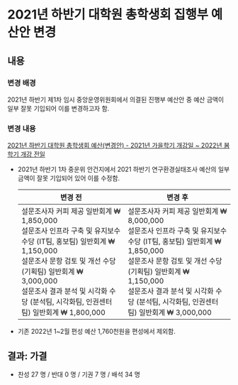 2021년 하반기 대학원 총학생회 집행부 예산안 변경
==

## 내용

### 변경 배경

2021년 하반기 제1차 임시 중앙운영위원회에서 의결된 진행부 예산안 중 예산 금액이 일부 잘못 기입되어 이를 변경하고자 함.

### 변경 내용 

[2021년 하반기 대학원 총학생회 예산(변경안) - 2021년 가을학기 개강일 ~ 2022년 봄학기 개강 전일](2021년-하반기-기혼자-자녀-유아교육-사업계획서-변경안.md)
- 2021년 하반기 1차 중운위 안건지에서 2021 하반기 연구환경실태조사 예산의 일부 금액이 잘못 기입되어 있어 이를 수정함.

  | 변경 전 | 변경 후 |
    |---|---|
    | 설문조사자 커피 제공 일반회계 ₩ 1,850,000 <br>설문조사 인프라 구축 및 유지보수 수당 (IT팀, 홍보팀) 일반회계 ₩ 1,150,000 <br> 설문조사 문항 검토 및 개선 수당 (기획팀) 일반회계 ₩ 3,000,000 <br>설문조사 결과 분석 및 시각화 수당 (분석팀, 시각화팀, 인권센터팀) 일반회계 ₩ 1,800,000<br> | 설문조사자 커피 제공 일반회계 ₩ 8,000,000  <br>설문조사 인프라 구축 및 유지보수 수당 (IT팀, 홍보팀) 일반회계 ₩ 1,850,000 <br> 설문조사 문항 검토 및 개선 수당 (기획팀) 일반회계 ₩ 1,150,000 <br>설문조사 결과 분석 및 시각화 수당 (분석팀, 시각화팀, 인권센터팀) 일반회계 ₩ 3,000,000  | 


- 기존 2022년 1\~2월 편성 예산 1,760천원을 편성에서 제외함.


## 결과: 가결 

- 찬성 27 명 / 반대 0 명 / 기권 7 명 / 배석 34 명

